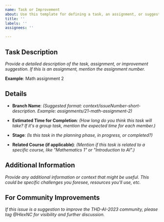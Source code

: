 ```yaml
---
name: Task or Improvement
about: Use this template for defining a task, an assignment, or suggesting an improvement.
title: ''
labels: ''
assignees: ''

---
```


## Task Description

*Provide a detailed description of the task, assignment, or improvement suggestion. If this is an assignment, mention the assignment number.*

**Example**: Math assignment 2

## Details

- **Branch Name**: 
  *(Suggested format: context/issueNumber-short-description. Example: assignments/21-math-assignment-2)*

- **Estimated Time for Completion**:
  *(How long do you think this task will take? If it's a group task, mention the expected time for each member.)*

- **Stage**: 
  *(Is this task in the planning phase, in progress, or completed?)*

- **Related Course (if applicable)**:
  *(Mention if this task is related to a specific course, like "Mathematics 1" or "Introduction to AI".)*

## Additional Information

*Provide any additional information or context that might be useful. This could be specific challenges you foresee, resources you'll use, etc.*

## For Community Improvements

*If this issue is a suggestion to improve the THD-AI-2023 community, please tag @HlexNC for visibility and further discussion.*
